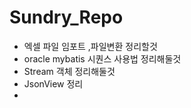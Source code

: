 # Sundry_Repo
- 엑셀 파일 임포트 ,파일변환 정리할것
- oracle mybatis 시퀀스 사용법 정리해둘것
- Stream 객체 정리해둘것
- JsonView 정리
-
